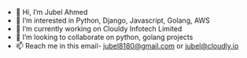 - 👋 Hi, I’m Jubel Ahmed
- 👀 I’m interested in Python, Django, Javascript, Golang, AWS
- 🌱 I’m currently working on Clouldy Infotech Limited
- 💞️ I’m looking to collaborate on python, golang projects
- 📫 Reach me in this email- jubel8180@gmail.com or jubel@cloudly.io

